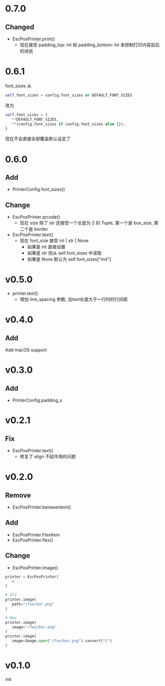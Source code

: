 # 0.7.0
## Changed
- EscPosPrinter.print()
  - 现在接受 padding_top: int 和 padding_bottom: int 来控制打印内容前后的进纸

# 0.6.1
font_sizes 从
```py
self.font_sizes = config.font_sizes or DEFAULT_FONT_SIZES
```
改为
```py
self.font_sizes = {
   **DEFAULT_FONT_SIZES,
   **(config.font_sizes if config.font_sizes else {}),
}
```
现在不会直接全部覆盖默认设定了

# 0.6.0
## Add
- PrinterConfig.font_sizes()

## Change
- EscPosPrinter.qrcode()
  - 现在 size 除了 str 还接受一个长度为 2 的 Tuple, 第一个是 box_size, 第二个是 border
- EscPosPrinter.text()
  - 现在 font_size 接受 int | str | None
    - 如果是 int 直接设置
    - 如果是 str 则从 self.font_sizes 中读取
    - 如果是 None 默认为 self.font_sizes["md"]

# v0.5.0
- printer.text()
  - 增加 line_spacing 参数, 当text长度大于一行时的行间距

# v0.4.0
## Add
Add macOS support

# v0.3.0
## Add
- PrinterConfig.padding_x

# v0.2.1
## Fix
- EscPosPrinter.text()
  - 修复了 align 不起作用的问题

# v0.2.0
## Remove
- EscPosPrinter.betweentext()

## Add
- EscPosPrinter.FlexItem
- EscPosPrinter.flex()

## Change
- EscPosPrinter.image()
```py
printer = EscPosPrinter(
   # ...
)

# Old
printer.image(
   path="/foo/bar.png"
)

# New
printer.image(
   image="/foo/bar.png"
)
printer.image(
   image=Image.open("/foo/bar.png").convert("L")
)
```


# v0.1.0
init
